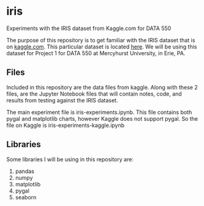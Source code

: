 # iris
Experiments with the IRIS dataset from Kaggle.com for DATA 550

The purpose of this repository is to get familiar with the IRIS dataset that is on [kaggle.com](http://www.kaggle.com/). This particular dataset is located [here](https://www.kaggle.com/uciml/iris). We will be using this dataset for Project 1 for DATA 550 at Mercyhurst University, in Erie, PA.

## Files
Included in this repository are the data files from kaggle.  Along with these 2 files, are the Jupyter Notebook files that will contain notes, code, and results from testing against the IRIS dataset.

The main experiment file is iris-experiments.ipynb. This file contains both pygal and matplotlib charts, however Kaggle does not support pygal.  So the file on Kaggle is iris-experiments-kaggle.ipynb

## Libraries
Some libraries I will be using in this repository are:
1. pandas
2. numpy
3. matplotlib
4. pygal
5. seaborn



